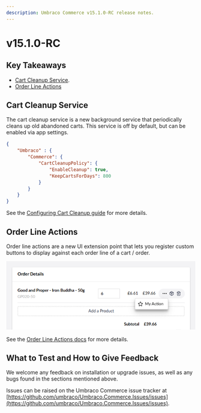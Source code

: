 ```yaml
---
description: Umbraco Commerce v15.1.0-RC release notes.
---
```


# v15.1.0-RC

## Key Takeaways

* [Cart Cleanup Service](v15.1.0-rc.md#cart-cleanup-service).
* [Order Line Actions](v15.1.0-rc.md#order-line-actions)

## Cart Cleanup Service

The cart cleanup service is a new background service that periodically cleans up old abandoned carts. This service is off by default, but can be enabled via app settings.

```json
{
    "Umbraco" : {
        "Commerce": {
            "CartCleanupPolicy": {
                "EnableCleanup": true,
                "KeepCartsForDays": 800
            }
        }
    }
}
```

See the [Configuring Cart Cleanup guide](../how-to-guides/configuring-cart-cleanup.md) for more details.

## Order Line Actions

Order line actions are a new UI extension point that lets you register custom buttons to display against each order line of a cart / order. 

![Custom Order Line Action](../media/v14/order-line-action.png)

See the [Order Line Actions docs](../key-concepts/ui-extensions/order-line-actions.md) for more details.

## What to Test and How to Give Feedback

We welcome any feedback on installation or upgrade issues, as well as any bugs found in the sections mentioned above.

Issues can be raised on the Umbraco Commerce issue tracker at [https://github.com/umbraco/Umbraco.Commerce.Issues/issues](https://github.com/umbraco/Umbraco.Commerce.Issues/issues).
